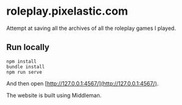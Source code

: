 # roleplay.pixelastic.com

Attempt at saving all the archives of all the roleplay games I played.

## Run locally

```
npm install
bundle install
npm run serve
```

And then open [http://127.0.0.1:4567/](http://127.0.0.1:4567/).

The website is built using Middleman.
